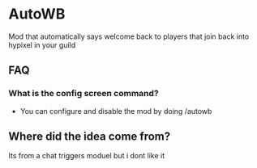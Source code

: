 # AutoWB
Mod that automatically says welcome back to players that join back into hypixel in your guild

## FAQ

### What is the config screen command?
 - You can configure and disable the mod by doing /autowb
 
 ## Where did the idea come from?
 
 Its from a chat triggers moduel but i dont like it
